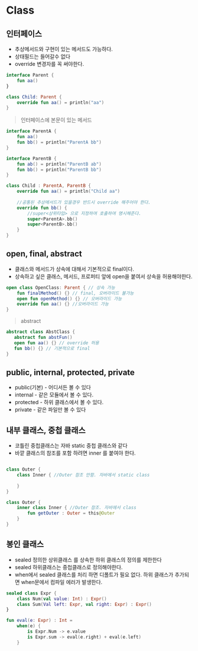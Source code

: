 # Class

## 인터페이스
 
 * 추상메서드와 구현이 있는 메서드도 가능하다.
 * 상태필드는 들어갈수 없다
 * override 변경자를 꼭 써야한다.

```kotlin
interface Parent {
    fun aa()
}

class Child: Parent {
    override fun aa() = println("aa")
}
```

 > 인터페이스에 본문이 있는 메서드
```kotlin
interface ParentA {
    fun aa()
    fun bb() = println("ParentA bb")
}

interface ParentB {
    fun ab() = println("ParentB ab")
    fun bb() = println("ParentB bb")
}

class Child : ParentA, ParentB {
    override fun aa() = println("Child aa")
    
    //공통된 추상메서드가 있을경우 반드시 override 해주어야 한다.
    override fun bb() {
        //super<상위타입> 으로 지정하여 호출하여 명시해준다.
        super<ParentA>.bb()
        super<ParentB>.bb()
    }
}
```

## open, final, abstract
 * 클래스와 메서드가 상속에 대해서 기본적으로 final이다.
 * 상속하고 싶은 클래스, 메서드, 프로퍼티 앞에 open을 붙여서 상속을 허용해야한다.

```kotlin
open class OpenClass: Parent { // 상속 가능
    fun finalMethod() {} // final, 오버라이드 불가능
    open fun openMethod() {} // 오버라이드 가능
    override fun aa() {} //오버라이드 가능
}
```

 > abstract
 ```kotlin
abstract class AbstClass {
    abstract fun abstFun()
    open fun aa() {} // override 허용
    fun bb() {} // 기본적으로 final
}
 ```

 ## public, internal, protected, private
  
   * public(기본) - 어디서든 볼 수 있다
   * internal - 같은 모듈에서 볼 수 있다.
   * protected - 하위 클래스에서 볼 수 있다.
   * private - 같은 파일만 볼 수 있다

## 내부 클래스, 중첩 클래스
    
 * 코틀린 중첩클래스는 자바 static 중첩 클래스와 같다
 * 바깥 클래스의 참조를 포함 하려면 inner 를 붙여야 한다.

 ```kotlin

 class Outer {
     class Inner { //Outer 참조 안함. 자바에서 static class
         
     }
 }

 class Outer {
     inner class Inner { //Outer 참조. 자바에서 class
         fun getOuter : Outer = this@Outer
     }
 }
 ``` 

 ## 봉인 클래스

 * sealed 정의한 상위클래스 를 상속한 하위 클래스의 정의를 제한한다
 * sealed 하위클래스는 중첩클래스로 정의해야한다.
 * when에서 sealed 클래스를 처리 하면 디폴트가 필요 없다. 하위 클래스가 추가되면 when문에서 컴파일 에러가 발생한다.

```kotlin
sealed class Expr {
    class Num(val value: Int) : Expr()
    class Sum(Val left: Expr, val right: Expr) : Expr()
}

fun eval(e: Expr) : Int = 
    when(e) {
        is Expr.Num -> e.value
        is Expr.sum -> eval(e.right) + eval(e.left)
    }
```

